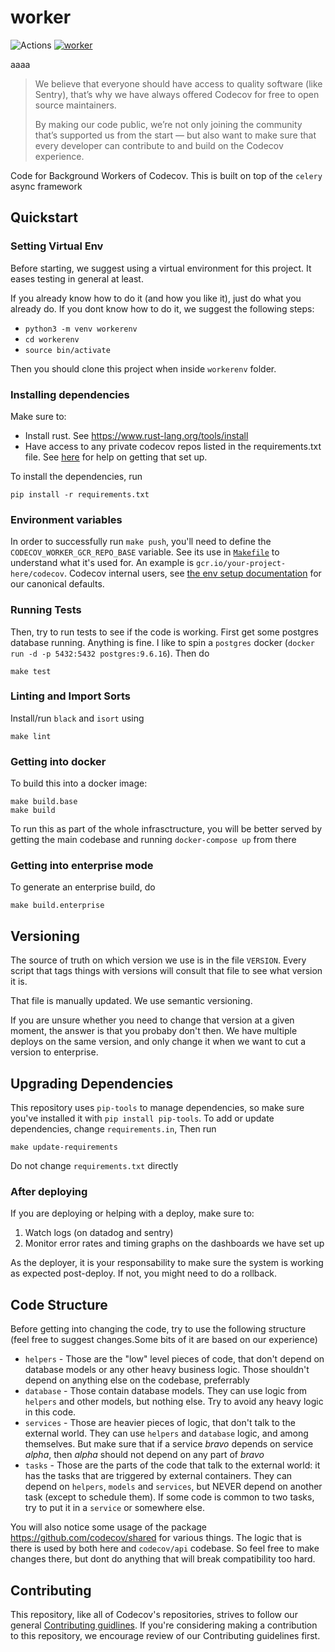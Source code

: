 # worker

![Actions](https://github.com/codecov/worker/actions/workflows/ci.yml/badge.svg)
[![worker](https://codecov.io/github/codecov/worker/coverage.svg?branch=master&token=BWTOrjBaE5)](https://codecov.io/github/codecov/worker)


aaaa

> We believe that everyone should have access to quality software (like Sentry), that’s why we have always offered Codecov for free to open source maintainers.
>
> By making our code public, we’re not only joining the community that’s supported us from the start — but also want to make sure that every developer can contribute to and build on the Codecov experience.

Code for Background Workers of Codecov. This is built on top of the `celery` async framework

## Quickstart

### Setting Virtual Env

Before starting, we suggest using a virtual environment for this project. It eases testing in general at least.

If you already know how to do it (and how you like it), just do what you already do. If you dont know how to do it, we suggest the following steps:

- `python3 -m venv workerenv`
- `cd workerenv`
- `source bin/activate`

Then you should clone this project when inside `workerenv` folder.

### Installing dependencies

Make sure to:

- Install rust. See https://www.rust-lang.org/tools/install
- Have access to any private codecov repos listed in the requirements.txt file. See [here](https://codecovio.atlassian.net/wiki/spaces/ENG/pages/1270743045/Setup) for help on getting that set up.

To install the dependencies, run

```
pip install -r requirements.txt
```

### Environment variables

In order to successfully run `make push`, you'll need to define the `CODECOV_WORKER_GCR_REPO_BASE` variable. See its use in [`Makefile`](Makefile) to understand what it's used for. An example is `gcr.io/your-project-here/codecov`. Codecov internal users, see [the env setup documentation](https://www.notion.so/sentry/Environment-variables-for-building-pushing-Docker-images-locally-3159e90c5e6f4db4bfbde8800cdad2c0?pvs=4) for our canonical defaults.

### Running Tests

Then, try to run tests to see if the code is working. First get some postgres database running. Anything is fine. I like to spin a `postgres` docker (`docker run -d -p 5432:5432 postgres:9.6.16`). Then do

```
make test
```

### Linting and Import Sorts

Install/run `black` and `isort` using

```
make lint
```

### Getting into docker

To build this into a docker image:

```
make build.base
make build
```

To run this as part of the whole infrasctructure, you will be better served by getting the main codebase and running `docker-compose up` from there

### Getting into enterprise mode

To generate an enterprise build, do

```
make build.enterprise
```

## Versioning

The source of truth on which version we use is in the file `VERSION`. Every script that tags things with versions will consult that file to see what version it is.

That file is manually updated. We use semantic versioning.

If you are unsure whether you need to change that version at a given moment, the answer is that you probaby don't then. We have multiple deploys on the same version, and only change it when we want to cut a version to enterprise.

## Upgrading Dependencies

This repository uses `pip-tools` to manage dependencies, so make sure you've installed it with `pip install pip-tools`. To add or update dependencies, change `requirements.in`, Then run

```
make update-requirements
```

Do not change `requirements.txt` directly

### After deploying

If you are deploying or helping with a deploy, make sure to:

1. Watch logs (on datadog and sentry)
2. Monitor error rates and timing graphs on the dashboards we have set up

As the deployer, it is your responsability to make sure the system is working as expected post-deploy. If not, you might need to do a rollback.

## Code Structure

Before getting into changing the code, try to use the following structure (feel free to suggest changes.Some bits of it are based on our experience)

- `helpers` - Those are the "low" level pieces of code, that don't depend on database models or any other heavy business logic. Those shouldn't depend on anything else on the codebase, preferrably
- `database` - Those contain database models. They can use logic from `helpers` and other models, but nothing else. Try to avoid any heavy logic in this code.
- `services` - Those are heavier pieces of logic, that don't talk to the external world. They can use `helpers` and `database` logic, and among themselves. But make sure that if a service _bravo_ depends on service _alpha_, then _alpha_ should not depend on any part of _bravo_
- `tasks` - Those are the parts of the code that talk to the external world: it has the tasks that are triggered by external containers. They can depend on `helpers`, `models` and `services`, but NEVER depend on another task (except to schedule them). If some code is common to two tasks, try to put it in a `service` or somewhere else.

You will also notice some usage of the package https://github.com/codecov/shared for various things. The logic that is there is used by both here and `codecov/api` codebase. So feel free to make changes there, but dont do anything that will break compatibility too hard.

## Contributing

This repository, like all of Codecov's repositories, strives to follow our general [Contributing guidlines](https://github.com/codecov/contributing). If you're considering making a contribution to this repository, we encourage review of our Contributing guidelines first.
